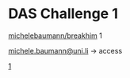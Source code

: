 # DAS Challenge 1

[michelebaumann/breakhim](/)
1

michele.baumann@uni.li -> access

[1](/presentation/PRESENTME.md)
